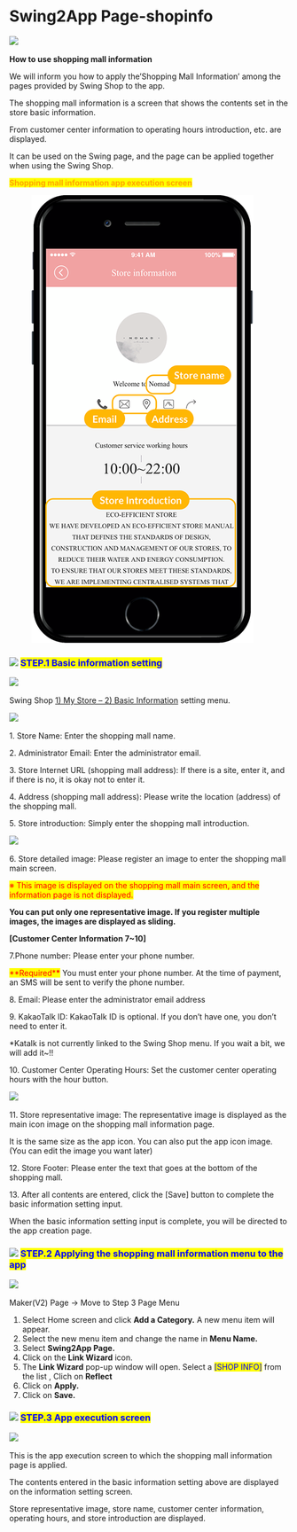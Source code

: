 # Swing2App Page-shopinfo

![](https://support.swing2app.com/wp-content/uploads/2021/03/shiop1.png)

**How to use shopping mall information**

We will inform you how to apply the’Shopping Mall Information’ among the pages provided by Swing Shop to the app.

The shopping mall information is a screen that shows the contents set in the store basic information.

From customer center information to operating hours introduction, etc. are displayed.&#x20;

It can be used on the Swing page, and the page can be applied together when using the Swing Shop.&#x20;



&#x20;

<mark style="color:orange;">**Shopping mall information app execution screen**</mark>

<figure><img src="../../.gitbook/assets/Group-420@3xfg (1).png" alt=""><figcaption></figcaption></figure>



&#x20;

### ![](https://wp.swing2app.co.kr/wp-content/uploads/2020/04/%EB%8B%A8%EB%9D%BD1-1.png) <mark style="color:blue;">**STEP.1 Basic information setting**</mark>

![](https://support.swing2app.com/wp-content/uploads/2018/11/Group-412.png)

Swing Shop [1) My Store – 2) Basic Information](https://www.swing2app.com/view/store\_info\_basic\_setting) setting menu.&#x20;



![](https://support.swing2app.com/wp-content/uploads/2018/11/Group-413.png)

1\. Store Name: Enter the shopping mall name.

2\. Administrator Email: Enter the administrator email.

3\. Store Internet URL (shopping mall address): If there is a site, enter it, and if there is no, it is okay not to enter it.

4\. Address (shopping mall address): Please write the location (address) of the shopping mall.

5\. Store introduction: Simply enter the shopping mall introduction.

&#x20;

![](https://support.swing2app.com/wp-content/uploads/2018/11/Group-414.png)

6\. Store detailed image: Please register an image to enter the shopping mall main screen.

<mark style="color:red;">※ This image is displayed on the shopping mall main screen, and the information page is not displayed.</mark>&#x20;

**You can put only one representative image. If you register multiple images, the images are displayed as sliding.**&#x20;

**\[Customer Center Information 7\~10]**

7.Phone number: Please enter your phone number.

<mark style="color:red;">\*\*Required\*</mark><mark style="color:red;">**\***</mark> You must enter your phone number. At the time of payment, an SMS will be sent to verify the phone number.

8\. Email: Please enter the administrator email address

9\. KakaoTalk ID: KakaoTalk ID is optional. If you don’t have one, you don’t need to enter it.

\*Katalk is not currently linked to the Swing Shop menu. If you wait a bit, we will add it\~!!

10\. Customer Center Operating Hours: Set the customer center operating hours with the hour button.

&#x20;

![](https://support.swing2app.com/wp-content/uploads/2018/11/Group-415.png)

11\. Store representative image: The representative image is displayed as the main icon image on the shopping mall information page.

It is the same size as the app icon. You can also put the app icon image. (You can edit the image you want later)

12\. Store Footer: Please enter the text that goes at the bottom of the shopping mall.

13\. After all contents are entered, click the \[Save] button to complete the basic information setting input.

When the basic information setting input is complete, you will be directed to the app creation page.&#x20;



&#x20;

### ![](https://wp.swing2app.co.kr/wp-content/uploads/2020/04/%EB%8B%A8%EB%9D%BD1-1.png) <mark style="color:blue;">**STEP.2 Applying the shopping mall information menu to the app**</mark>

![](https://support.swing2app.com/wp-content/uploads/2021/03/%EA%B5%B4%EB%A1%9C%EB%B2%8C3.png)

Maker(V2) Page → Move to Step 3 Page Menu

1. Select Home screen and click **Add a Category.** A new menu item will appear.
2. Select the new menu item and change the name in **Menu Name.**
3. Select **Swing2App Page.**&#x20;
4. Click on the **Link Wizard** icon.
5. The **Link Wizard** pop-up window will open. Select a <mark style="color:blue;">\[SHOP INFO]</mark> from the list , Clich on **Reflect**
6. Click on **Apply.**
7. Click on **Save.**

&#x20;

&#x20;

### ![](https://wp.swing2app.co.kr/wp-content/uploads/2020/04/%EB%8B%A8%EB%9D%BD1-1.png) <mark style="color:blue;">**STEP.3 App execution screen**</mark>

![](https://support.swing2app.com/wp-content/uploads/2018/11/Group-422@3x.png)

This is the app execution screen to which the shopping mall information page is applied.

The contents entered in the basic information setting above are displayed on the information setting screen.

Store representative image, store name, customer center information, operating hours, and store introduction are displayed.
